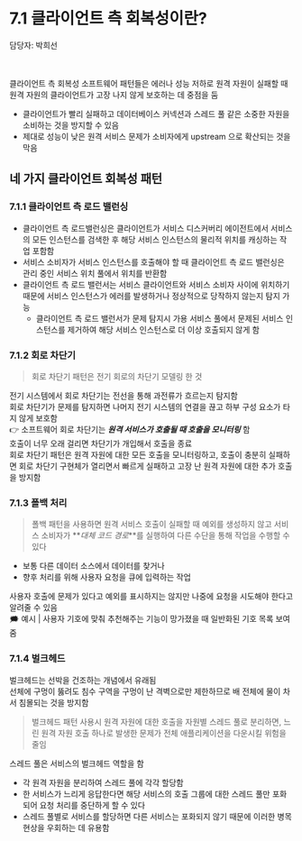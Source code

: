 # 7.1 클라이언트 측 회복성이란?

담당자: 박희선
</br>
</br>
</br>

클라이언트 측 회복성 소프트웨어 패턴들은 에러나 성능 저하로 원격 자원이 실패할 때 원격 자원의 클라이언트가 고장 나지 않게 보호하는 데 중점을 둠 </br>

- 클라이언트가 빨리 실패하고 데이터베이스 커넥션과 스레드 풀 같은 소중한 자원을 소비하는 것을 방지할 수 있음
- 제대로 성능이 낮은 원격 서비스 문제가 소비자에게 upstream 으로 확산되는 것을 막음

## 네 가지 클라이언트 회복성 패턴

### 7.1.1 클라이언트 측 로드 밸런싱

- 클라이언트 측 로드밸런싱은 클라이언트가 서비스 디스커버리 에이전트에서 서비스의 모든 인스턴스를 검색한 후 해당 서비스 인스턴스의 물리적 위치를 캐싱하는 작업 포함함 </br>
- 서비스 소비자가 서비스 인스턴스를 호출해야 할 때 클라이언트 측 로드 밸런싱은 관리 중인 서비스 위치 풀에서 위치를 반환함 </br>
- 클라이언트 측 로드 밸런서는 서비스 클라이언트와 서비스 소비자 사이에 위치하기 때문에 서비스 인스턴스가 에러를 발생하거나 정상적으로 당작하지 않는지 탐지 가능 </br>
  - 클라이언트 측 로드 밸런서가 문제 탐지시 가용 서비스 풀에서 문제된 서비스 인스턴스를 제거하여 해당 서비스 인스턴스로 더 이상 호출되지 않게 함

### 7.1.2 회로 차단기

> 회로 차단기 패턴은 전기 회로의 차단기 모델링 한 것

전기 시스템에서 회로 차단기는 전선을 통해 과전류가 흐르는지 탐지함 </br>
회로 차단기가 문제를 탐지하면 나머지 전기 시스템의 연결을 끊고 하부 구성 요소가 타지 않게 보호함 </br>
👉 소프트웨어 회로 차단기는 **_원격 서비스가 호출될 때 호출을 모니터링_** 함 </br>
호출이 너무 오래 걸리면 차단기가 개입해서 호출을 종료 </br>
회로 차단기 패턴은 원격 자원에 대한 모든 호출을 모니터링하고, 호출이 충분히 실패하면 회로 차단기 구현체가 열리면서 빠르게 실패하고 고장 난 원격 자원에 대한 추가 호출을 방지함

### 7.1.3 폴백 처리

> 폴백 패턴을 사용하면 원격 서비스 호출이 실패할 때 예외를 생성하지 않고 서비스 소비자가 **_대체 코드 경로_**를 실행하여 다른 수단을 통해 작업을 수행할 수 있다

- 보통 다른 데이터 소스에서 데이터를 찾거나
- 향후 처리를 위해 사용자 요청을 큐에 입력하는 작업

사용자 호출에 문제가 있다고 예외를 표시하지는 않지만 나중에 요청을 시도해야 한다고 알려줄 수 있음 </br>
🗯 예시 | 사용자 기호에 맞춰 추천해주는 기능이 망가졌을 때 일반화된 기호 목록 보여줌

### 7.1.4 벌크헤드

벌크헤드는 선박을 건조하는 개념에서 유래됨 </br>
선체에 구멍이 뚫려도 침수 구역을 구멍이 난 격벽으로만 제한하므로 배 전체에 물이 차서 침몰되는 것을 방지함 </br>

> 벌크헤드 패턴 사용시 원격 자원에 대한 호출을 자원별 스레드 풀로 분리하면, 느린 원격 자원 호출 하나로 발생한 문제가 전체 애플리케이션을 다운시킬 위험을 줄임

스레드 풀은 서비스의 벌크헤드 역할을 함 </br>

- 각 원격 자원을 분리하여 스레드 풀에 각각 할당함
- 한 서비스가 느리게 응답한다면 해당 서비스의 호출 그룹에 대한 스레드 풀만 포화되어 요청 처리를 중단하게 할 수 있다
- 스레드 풀별로 서비스를 할당하면 다른 서비스는 포화되지 않기 때문에 이러한 병목 현상을 우회하는 데 유용함

